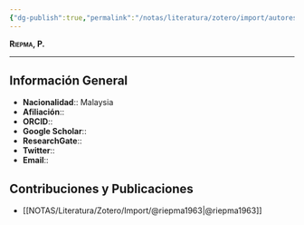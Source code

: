 ```yaml
---
{"dg-publish":true,"permalink":"/notas/literatura/zotero/import/autores/riepma-p/","tags":["#autor","#researcher"]}
---
```



<span style="font-variant:small-caps; font-weight: bold;"> Riepma, P. </span>

---


## Información General

- **Nacionalidad**:: Malaysia
- **Afiliación**:: 
- **ORCID**:: 
- **Google Scholar**:: 
- **ResearchGate**:: 
- **Twitter**:: 
- **Email**::
  
## Contribuciones y Publicaciones

- [[NOTAS/Literatura/Zotero/Import/@riepma1963\|@riepma1963]]



